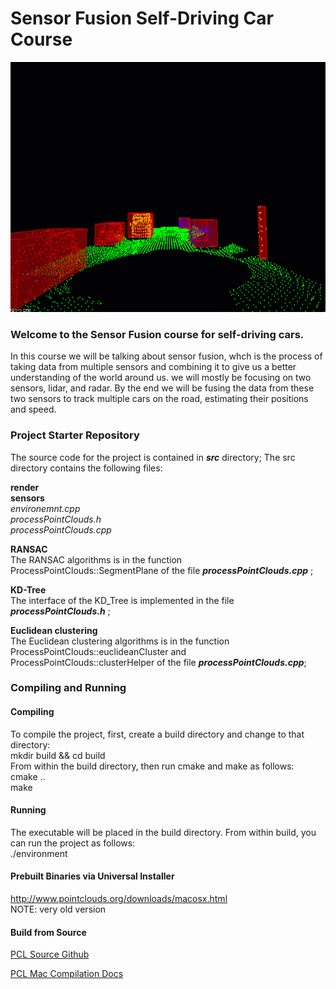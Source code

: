 # Sensor Fusion Self-Driving Car Course

<img src="media/ObstacleDetectionFPS.gif" width="700" height="400" />

### Welcome to the Sensor Fusion course for self-driving cars.

In this course we will be talking about sensor fusion, whch is the process of taking data from multiple sensors and combining it to give us a better understanding of the world around us. we will mostly be focusing on two sensors, lidar, and radar. By the end we will be fusing the data from these two sensors to track multiple cars on the road, estimating their positions and speed.

### Project Starter Repository
The source code for the project is contained in ***src*** directory;
The src directory contains the following files:

 **render**  
 **sensors**  
 *environemnt.cpp*  
 *processPointClouds.h*  
 *processPointClouds.cpp*  

__RANSAC__  
The RANSAC algorithms is in the function ProcessPointClouds::SegmentPlane of the file ***processPointClouds.cpp*** ;  

__KD-Tree__  
The interface of the KD_Tree is implemented in the file ***processPointClouds.h*** ;

__Euclidean clustering__  
The Euclidean clustering algorithms is in the function ProcessPointClouds::euclideanCluster and ProcessPointClouds::clusterHelper of the file ***processPointClouds.cpp***;

### Compiling and Running

#### Compiling
To compile the project, first, create a build directory and change to that directory:  
	mkdir build && cd build   
From within the build directory, then run cmake and make as follows:  
	cmake ..  
	make  
#### Running
The executable will be placed in the build directory. From within build, you can run the project as follows:  
	./environment  

#### Prebuilt Binaries via Universal Installer
http://www.pointclouds.org/downloads/macosx.html  
NOTE: very old version 

#### Build from Source

[PCL Source Github](https://github.com/PointCloudLibrary/pcl)

[PCL Mac Compilation Docs](http://www.pointclouds.org/documentation/tutorials/compiling_pcl_macosx.php)
